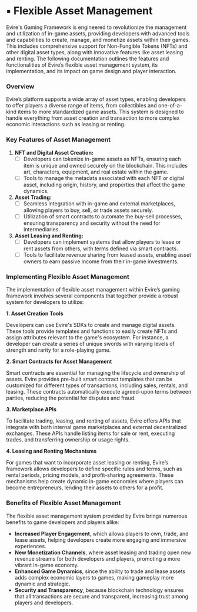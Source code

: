 # ▪️ Flexible Asset Management

Evire's Gaming Framework is engineered to revolutionize the management and utilization of in-game assets, providing developers with advanced tools and capabilities to create, manage, and monetize assets within their games. This includes comprehensive support for Non-Fungible Tokens (NFTs) and other digital asset types, along with innovative features like asset leasing and renting. The following documentation outlines the features and functionalities of Evire’s flexible asset management system, its implementation, and its impact on game design and player interaction.

### Overview

Evire’s platform supports a wide array of asset types, enabling developers to offer players a diverse range of items, from collectibles and one-of-a-kind items to more standardized game assets. This system is designed to handle everything from asset creation and transaction to more complex economic interactions such as leasing or renting.

### **Key Features of Asset Management**

1. **NFT and Digital Asset Creation:**
   * [ ] Developers can tokenize in-game assets as NFTs, ensuring each item is unique and owned securely on the blockchain. This includes art, characters, equipment, and real estate within the game.
   * [ ] Tools to manage the metadata associated with each NFT or digital asset, including origin, history, and properties that affect the game dynamics.
2. **Asset Trading:**
   * [ ] Seamless integration with in-game and external marketplaces, allowing players to buy, sell, or trade assets securely.
   * [ ] Utilization of smart contracts to automate the buy-sell processes, ensuring transparency and security without the need for intermediaries.
3. **Asset Leasing and Renting:**
   * [ ] Developers can implement systems that allow players to lease or rent assets from others, with terms defined via smart contracts.
   * [ ] Tools to facilitate revenue sharing from leased assets, enabling asset owners to earn passive income from their in-game investments.

### Implementing Flexible Asset Management

The implementation of flexible asset management within Evire’s gaming framework involves several components that together provide a robust system for developers to utilize:

**1. Asset Creation Tools**

Developers can use Evire's SDKs to create and manage digital assets. These tools provide templates and functions to easily create NFTs and assign attributes relevant to the game's ecosystem. For instance, a developer can create a series of unique swords with varying levels of strength and rarity for a role-playing game.

**2. Smart Contracts for Asset Management**

Smart contracts are essential for managing the lifecycle and ownership of assets. Evire provides pre-built smart contract templates that can be customized for different types of transactions, including sales, rentals, and leasing. These contracts automatically execute agreed-upon terms between parties, reducing the potential for disputes and fraud.

**3. Marketplace APIs**

To facilitate trading, leasing, and renting of assets, Evire offers APIs that integrate with both internal game marketplaces and external decentralized exchanges. These APIs handle listing items for sale or rent, executing trades, and transferring ownership or usage rights.

**4. Leasing and Renting Mechanisms**

For games that want to incorporate asset leasing or renting, Evire’s framework allows developers to define specific rules and terms, such as rental periods, pricing models, and profit-sharing agreements. These mechanisms help create dynamic in-game economies where players can become entrepreneurs, lending their assets to others for a profit.

### Benefits of Flexible Asset Management

The flexible asset management system provided by Evire brings numerous benefits to game developers and players alike:

* **Increased Player Engagement**, which allows players to own, trade, and lease assets, helping developers create more engaging and immersive experiences.
* **New Monetization Channels**, where asset leasing and trading open new revenue streams for both developers and players, promoting a more vibrant in-game economy.
* **Enhanced Game Dynamics**, since the ability to trade and lease assets adds complex economic layers to games, making gameplay more dynamic and strategic.
* **Security and Transparency**, because blockchain technology ensures that all transactions are secure and transparent, increasing trust among players and developers.
